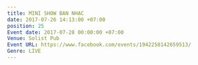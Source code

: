 ```yaml
---
title: MINI SHOW BAN NHẠC
date: 2017-07-26 14:13:00 +07:00
position: 25
Event date: 2017-07-28 00:00:00 +07:00
Venue: Solist Pub
Event URL: https://www.facebook.com/events/1942258142659513/
Genre: LIVE
---
```


